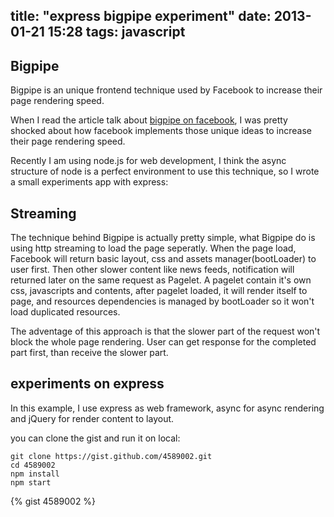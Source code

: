 title: "express bigpipe experiment"
date: 2013-01-21 15:28
tags: javascript
---

## Bigpipe

Bigpipe is an unique frontend technique used by Facebook to increase their page rendering speed.

When I read the article talk about [bigpipe on facebook](https://www.facebook.com/note.php?note_id=389414033919), I was pretty shocked about how facebook implements those unique ideas to
increase their page rendering speed.

Recently I am using node.js for web development, I think the async structure of node is a perfect environment to use this technique, so I wrote a small experiments app with express:

<!--more-->

## Streaming

The technique behind Bigpipe is actually pretty simple,
what Bigpipe do is using http streaming to load the page seperatly.
When the page load, Facebook will return basic layout, css and assets manager(bootLoader) to user first.
Then other slower content like news feeds, notification will returned later on the same request as Pagelet.
A pagelet contain it's own css, javascripts and contents,
after pagelet loaded, it will render itself to page,
and resources dependencies is managed by bootLoader so it won't load duplicated resources.

The adventage of this approach is that the slower part of the request won't block the whole page rendering.
User can get response for the completed part first, than receive the slower part.

## experiments on express

In this example, I use express as web framework, async for async rendering and jQuery for render content to layout.

you can clone the gist and run it on local:

    git clone https://gist.github.com/4589002.git
    cd 4589002
    npm install
    npm start

{% gist 4589002 %}
